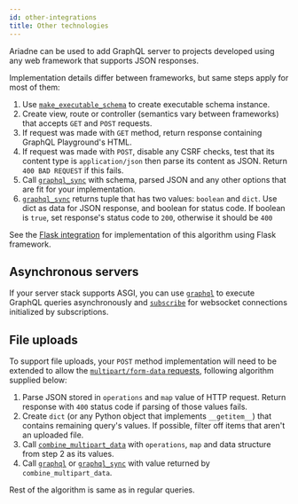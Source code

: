 ```yaml
---
id: other-integrations
title: Other technologies
---
```


Ariadne can be used to add GraphQL server to projects developed using any web framework that supports JSON responses.

Implementation details differ between frameworks, but same steps apply for most of them:

1. Use [`make_executable_schema`](api-reference.md#make_executable_schema) to create executable schema instance.
2. Create view, route or controller (semantics vary between frameworks) that accepts `GET` and `POST` requests.
3. If request was made with `GET` method, return response containing GraphQL Playground's HTML.
4. If request was made with `POST`, disable any CSRF checks, test that its content type is `application/json` then parse its content as JSON. Return `400 BAD REQUEST` if this fails.
5. Call [`graphql_sync`](api-reference.md#graphql_sync) with schema, parsed JSON and any other options that are fit for your implementation.
6. [`graphql_sync`](api-reference.md#graphql_sync) returns tuple that has two values: `boolean` and `dict`. Use dict as data for JSON response, and boolean for status code. If boolean is `true`, set response's status code to `200`, otherwise it should be `400`

See the [Flask integration](flask-integration.md) for implementation of this algorithm using Flask framework.

## Asynchronous servers

If your server stack supports ASGI, you can use [`graphql`](api-reference.md#graphql) to execute GraphQL queries asynchronously and [`subscribe`](api-reference.md#subscribe) for websocket connections initialized by subscriptions.

## File uploads

To support file uploads, your `POST` method implementation will need to be extended to allow the [`multipart/form-data` requests](https://github.com/jaydenseric/graphql-multipart-request-spec), following algorithm supplied below:

1. Parse JSON stored in `operations` and `map` value of HTTP request. Return response with `400` status code if parsing of those values fails.
2. Create `dict` (or any Python object that implements `__getitem__`) that contains remaining query's values. If possible, filter off items that aren't an uploaded file.
3. Call [`combine_multipart_data`](api-reference.md#combine_multipart_data) with `operations`, `map` and data structure from step 2 as its values.
4. Call [`graphql`](api-reference.md#graphql) or [`graphql_sync`](api-reference.md#graphql_sync) with value returned by `combine_multipart_data`.

Rest of the algorithm is same as in regular queries.
